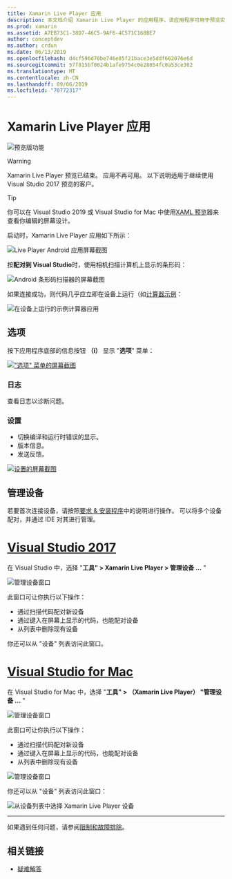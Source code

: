 ```yaml
---
title: Xamarin Live Player 应用
description: 本文档介绍 Xamarin Live Player 的应用程序，该应用程序可用于预览实时在设备上进行的代码更改。 它讨论了安装、示例、日志、设置、管理设备等。
ms.prod: xamarin
ms.assetid: A7EB73C1-38D7-46C5-9AF6-4C571C168BE7
author: conceptdev
ms.author: crdun
ms.date: 06/13/2019
ms.openlocfilehash: d4cf596d70be746e85f21bace3e5ddf662076e6d
ms.sourcegitcommit: 57f815bf0024b1afe9754c0e28054fc0a53ce302
ms.translationtype: MT
ms.contentlocale: zh-CN
ms.lasthandoff: 09/06/2019
ms.locfileid: "70772317"
---
```

# <a name="xamarin-live-player-app"></a>Xamarin Live Player 应用

![预览版功能](~/media/shared/preview.png)

> [!WARNING]
> Xamarin Live Player 预览已结束。 应用不再可用。 以下说明适用于继续使用 Visual Studio 2017 预览的客户。

> [!TIP]
> 你可以在 Visual Studio 2019 或 Visual Studio for Mac 中使用[XAML 预览](~/xamarin-forms/xaml/xaml-previewer/index.md)器来查看你编辑的屏幕设计。

启动时，Xamarin Live Player 应用如下所示：

![Live Player Android 应用屏幕截图](player-images/app-android-sml.png)

按**配对到 Visual Studio**时，使用相机扫描计算机上显示的条形码：

![Android 条形码扫描器的屏幕截图](player-images/scan-android-sml.png)

如果连接成功，则代码几乎应立即在设备上运行（如[计算器示例](https://github.com/xamarin/mobile-samples/tree/master/LivePlayer/BasicCalculator)：

![在设备上运行的示例计算器应用](player-images/basic-calculator-sml.png)

## <a name="options"></a>选项

按下应用程序底部的信息按钮 **（i）** 显示 "**选项**" 菜单：

[!["选项" 菜单的屏幕截图](player-images/options-sml.png)](player-images/options.png#lightbox)

### <a name="logs"></a>日志

查看日志以诊断问题。

### <a name="settings"></a>设置

- 切换编译和运行时错误的显示。
- 版本信息。
- 发送反馈。

[![设置的屏幕截图](player-images/settings-sml.png)](player-images/settings.png#lightbox)

## <a name="managing-devices"></a>管理设备

若要首次连接设备，请按照[要求 & 安装程序](~/tools/live-player/install.md)中的说明进行操作。 可以将多个设备配对，并通过 IDE 对其进行管理。

# <a name="visual-studio-2017tabwindows"></a>[Visual Studio 2017](#tab/windows)

在 Visual Studio 中，选择 "**工具" > Xamarin Live Player > 管理设备 ...** "

![管理设备窗口](player-images/manage-tools-menu-vs.png)

此窗口可让你执行以下操作：

- 通过扫描代码配对新设备
- 通过键入在屏幕上显示的代码，也能配对设备
- 从列表中删除现有设备

你还可以从 "设备" 列表访问此窗口。

# <a name="visual-studio-for-mactabmacos"></a>[Visual Studio for Mac](#tab/macos)

在 Visual Studio for Mac 中，选择 "**工具" > （Xamarin Live Player） "管理设备 ...** "

![管理设备窗口](player-images/manage-tools-menu.png)

此窗口可让你执行以下操作：

- 通过扫描代码配对新设备
- 通过键入在屏幕上显示的代码，也能配对设备
- 从列表中删除现有设备

![管理设备窗口](player-images/manage.png)

你还可以从 "设备" 列表访问此窗口：

![从设备列表中选择 Xamarin Live Player 设备](player-images/manage-device-menu.png)

-----

如果遇到任何问题，请参阅[限制和故障排除](~/tools/live-player/troubleshooting.md)。

## <a name="related-links"></a>相关链接

- [疑难解答](~/tools/live-player/troubleshooting.md)
